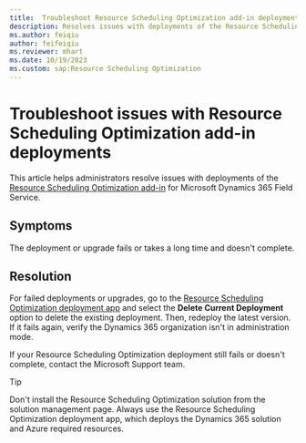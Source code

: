 ```yaml
---
title:  Troubleshoot Resource Scheduling Optimization add-in deployment issues
description: Resolves issues with deployments of the Resource Scheduling Optimization add-in for Dynamics 365 Field Service.
ms.author: feiqiu
author: feifeiqiu
ms.reviewer: mhart
ms.date: 10/19/2023
ms.custom: sap:Resource Scheduling Optimization
---
```

# Troubleshoot issues with Resource Scheduling Optimization add-in deployments

This article helps administrators resolve issues with deployments of the [Resource Scheduling Optimization add-in](/dynamics365/field-service/rso-overview) for Microsoft Dynamics 365 Field Service.

## Symptoms

The deployment or upgrade fails or takes a long time and doesn't complete.

## Resolution

For failed deployments or upgrades, go to the [Resource Scheduling Optimization deployment app](/dynamics365/field-service/rso-deployment) and select the **Delete Current Deployment** option to delete the existing deployment. Then, redeploy the latest version. If it fails again, verify the Dynamics 365 organization isn't in administration mode.

If your Resource Scheduling Optimization deployment still fails or doesn't complete, contact the Microsoft Support team.

> [!TIP]
> Don't install the Resource Scheduling Optimization solution from the solution management page. Always use the Resource Scheduling Optimization deployment app, which deploys the Dynamics 365 solution and Azure required resources.
